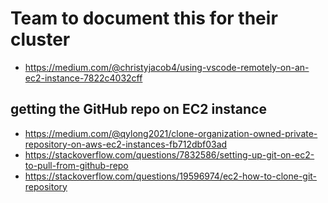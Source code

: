 # Team to document this for their cluster

- https://medium.com/@christyjacob4/using-vscode-remotely-on-an-ec2-instance-7822c4032cff 

## getting the GitHub repo on EC2 instance
- https://medium.com/@qylong2021/clone-organization-owned-private-repository-on-aws-ec2-instances-fb712dbf03ad
- https://stackoverflow.com/questions/7832586/setting-up-git-on-ec2-to-pull-from-github-repo 
- https://stackoverflow.com/questions/19596974/ec2-how-to-clone-git-repository
